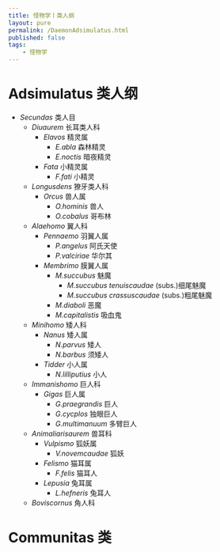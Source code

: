 ```yaml
---
title: 怪物学丨类人纲
layout: pure
permalink: /DaemonAdsimulatus.html
published: false
tags:
    - 怪物学
---
```



<link rel="stylesheet" type="text/css" href="{{ site.url }}/css/batex4Daemon.css">

# Adsimulatus 类人纲

- *Secundas* 类人目
  - *Diuaurem* 长耳类人科
    - *Elavos* 精灵属
      - *E.abla* 森林精灵
      - *E.noctis* 暗夜精灵
    - *Fata* 小精灵属
      - *F.fati* 小精灵
  - *Longusdens* 獠牙类人科
    - *Orcus* 兽人属
      - *O.hominis* 兽人
      - *O.cobalus* 哥布林
  - *Alaehomo* 翼人科
    - *Pennaemo* 羽翼人属
      - *P.angelus* 阿氏天使
      - *P.valciriae* 华尔其
    - *Membrimo* 膜翼人属
      - *M.succubus* 魅魔
        - *M.succubus tenuiscaudae* (subs.)细尾魅魔
        - *M.succubus crassuscaudae* (subs.)粗尾魅魔
      - *M.diaboli* 恶魔
      - *M.capitalistis* 吸血鬼
  - <span class="tofx"></span>*Minihomo* 矮人科
    - *Nanus* 矮人属
      - *N.parvus* 矮人
      - *N.barbus* 须矮人
    - *Tidder* 小人属
      - *N.lilliputius* 小人
  - <span class="tofx"></span>*Immanishomo* 巨人科
    - *Gigas* 巨人属
      - *G.praegrandis* 巨人
      - *G.cycplos* 独眼巨人
      - *G.multimanuum* 多臂巨人 
  - *Animaliarisaurem* 兽耳科
    - *Vulpismo* 狐妖属
      - *V.novemcaudae* 狐妖
    - *Felismo* 猫耳属
      - *F.felis* 猫耳人
    - *Lepusia* 兔耳属
      - *L.hefneris* 兔耳人
  - *Boviscornus* 角人科


# Communitas 类
